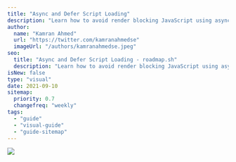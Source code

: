 ```yaml
---
title: "Async and Defer Script Loading"
description: "Learn how to avoid render blocking JavaScript using async and defer scripts."
author:
  name: "Kamran Ahmed"
  url: "https://twitter.com/kamranahmedse"
  imageUrl: "/authors/kamranahmedse.jpeg"
seo:
  title: "Async and Defer Script Loading - roadmap.sh"
  description: "Learn how to avoid render blocking JavaScript using async and defer scripts."
isNew: false
type: "visual"
date: 2021-09-10
sitemap:
  priority: 0.7
  changefreq: "weekly"
tags:
  - "guide"
  - "visual-guide"
  - "guide-sitemap"
---
```


[![](/guides/avoid-render-blocking-javascript-with-async-defer.png)](/guides/avoid-render-blocking-javascript-with-async-defer.png)

